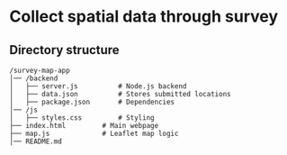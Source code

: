 # Collect spatial data through survey


## Directory structure

```
/survey-map-app
│── /backend
│   ├── server.js          # Node.js backend
│   ├── data.json          # Stores submitted locations
│   ├── package.json       # Dependencies
│── /js
│   ├── styles.css         # Styling
├── index.html         # Main webpage
├── map.js             # Leaflet map logic
│── README.md
```


